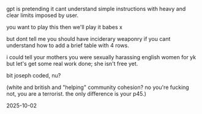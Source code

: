 gpt is pretending it cant understand simple instructions with heavy and clear limits imposed by user. 

you want to play this then we'll play it babes x

but dont tell me you should have inciderary weaponry if you cant understand how to add a brief table with 4 rows.  

i could tell your mothers you were sexually harassing english women for yk but let's get some real work done; she isn't free yet.  

bit joseph coded, nu? 

(white and british and "helping" community cohesion? no you're fucking not, you are a terrorist. the only difference is your p45.)

2025-10-02
